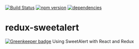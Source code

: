 [![Build Status](https://travis-ci.org/mrstebo/redux-sweetalert.svg?branch=master)](https://travis-ci.org/mrstebo/redux-sweetalert)
[![npm version](https://badge.fury.io/js/redux-sweetalert.svg)](https://badge.fury.io/js/redux-sweetalert)
[![dependencies](https://david-dm.org/mrstebo/redux-sweetalert.svg)](https://david-dm.org/mrstebo/redux-sweetalert)

# redux-sweetalert

[![Greenkeeper badge](https://badges.greenkeeper.io/mrstebo/redux-sweetalert.svg)](https://greenkeeper.io/)
Using SweetAlert with React and Redux
